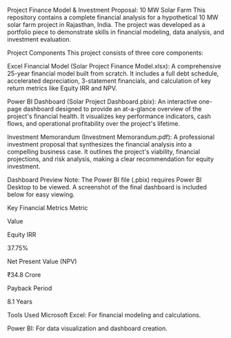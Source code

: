Project Finance Model & Investment Proposal: 10 MW Solar Farm
This repository contains a complete financial analysis for a hypothetical 10 MW solar farm project in Rajasthan, India. The project was developed as a portfolio piece to demonstrate skills in financial modeling, data analysis, and investment evaluation.

Project Components
This project consists of three core components:

Excel Financial Model (Solar Project Finance Model.xlsx): A comprehensive 25-year financial model built from scratch. It includes a full debt schedule, accelerated depreciation, 3-statement financials, and calculation of key return metrics like Equity IRR and NPV.

Power BI Dashboard (Solar Project Dashboard.pbix): An interactive one-page dashboard designed to provide an at-a-glance overview of the project's financial health. It visualizes key performance indicators, cash flows, and operational profitability over the project's lifetime.

Investment Memorandum (Investment Memorandum.pdf): A professional investment proposal that synthesizes the financial analysis into a compelling business case. It outlines the project's viability, financial projections, and risk analysis, making a clear recommendation for equity investment.

Dashboard Preview
Note: The Power BI file (.pbix) requires Power BI Desktop to be viewed. A screenshot of the final dashboard is included below for easy viewing.


Key Financial Metrics
Metric

Value

Equity IRR

37.75%

Net Present Value (NPV)

₹34.8 Crore

Payback Period

8.1 Years

Tools Used
Microsoft Excel: For financial modeling and calculations.

Power BI: For data visualization and dashboard creation.

